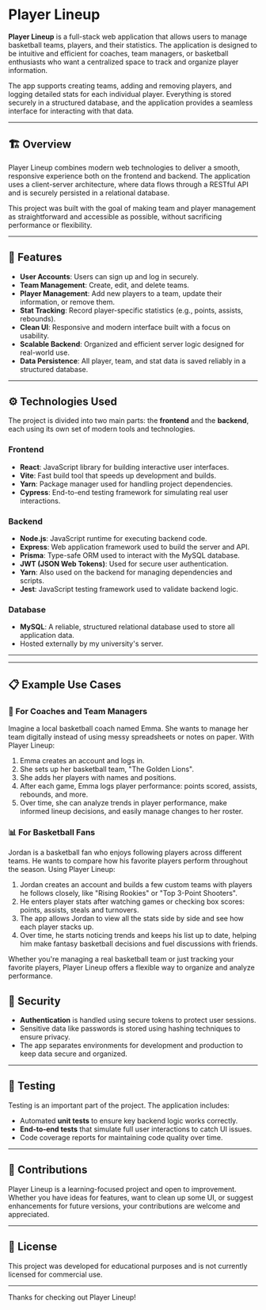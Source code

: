# Player Lineup

**Player Lineup** is a full-stack web application that allows users to manage basketball teams, players, and their statistics. The application is designed to be intuitive and efficient for coaches, team managers, or basketball enthusiasts who want a centralized space to track and organize player information.

The app supports creating teams, adding and removing players, and logging detailed stats for each individual player. Everything is stored securely in a structured database, and the application provides a seamless interface for interacting with that data.

---

## 🏗️ Overview

Player Lineup combines modern web technologies to deliver a smooth, responsive experience both on the frontend and backend. The application uses a client-server architecture, where data flows through a RESTful API and is securely persisted in a relational database.

This project was built with the goal of making team and player management as straightforward and accessible as possible, without sacrificing performance or flexibility.

---

## 🚀 Features

- **User Accounts**: Users can sign up and log in securely.
- **Team Management**: Create, edit, and delete teams.
- **Player Management**: Add new players to a team, update their information, or remove them.
- **Stat Tracking**: Record player-specific statistics (e.g., points, assists, rebounds).
- **Clean UI**: Responsive and modern interface built with a focus on usability.
- **Scalable Backend**: Organized and efficient server logic designed for real-world use.
- **Data Persistence**: All player, team, and stat data is saved reliably in a structured database.

---

## ⚙️ Technologies Used

The project is divided into two main parts: the **frontend** and the **backend**, each using its own set of modern tools and technologies.

### Frontend

- **React**: JavaScript library for building interactive user interfaces.
- **Vite**: Fast build tool that speeds up development and builds.
- **Yarn**: Package manager used for handling project dependencies.
- **Cypress**: End-to-end testing framework for simulating real user interactions.

### Backend

- **Node.js**: JavaScript runtime for executing backend code.
- **Express**: Web application framework used to build the server and API.
- **Prisma**: Type-safe ORM used to interact with the MySQL database.
- **JWT (JSON Web Tokens)**: Used for secure user authentication.
- **Yarn**: Also used on the backend for managing dependencies and scripts.
- **Jest**: JavaScript testing framework used to validate backend logic.

### Database

- **MySQL**: A reliable, structured relational database used to store all application data.
- Hosted externally by my university's server.

---

---

## 📋 Example Use Cases

### 🏀 For Coaches and Team Managers

Imagine a local basketball coach named Emma. She wants to manage her team digitally instead of using messy spreadsheets or notes on paper. With Player Lineup:

1. Emma creates an account and logs in.
2. She sets up her basketball team, "The Golden Lions".
3. She adds her players with names and positions.
4. After each game, Emma logs player performance: points scored, assists, rebounds, and more.
5. Over time, she can analyze trends in player performance, make informed lineup decisions, and easily manage changes to her roster.

### 📊 For Basketball Fans

Jordan is a basketball fan who enjoys following players across different teams. He wants to compare how his favorite players perform throughout the season. Using Player Lineup:

1. Jordan creates an account and builds a few custom teams with players he follows closely, like "Rising Rookies" or "Top 3-Point Shooters".
2. He enters player stats after watching games or checking box scores: points, assists, steals and turnovers.
3. The app allows Jordan to view all the stats side by side and see how each player stacks up.
4. Over time, he starts noticing trends and keeps his list up to date, helping him make fantasy basketball decisions and fuel discussions with friends.

Whether you're managing a real basketball team or just tracking your favorite players, Player Lineup offers a flexible way to organize and analyze performance.

## 🔐 Security

- **Authentication** is handled using secure tokens to protect user sessions.
- Sensitive data like passwords is stored using hashing techniques to ensure privacy.
- The app separates environments for development and production to keep data secure and organized.

---

## 🧪 Testing

Testing is an important part of the project. The application includes:

- Automated **unit tests** to ensure key backend logic works correctly.
- **End-to-end tests** that simulate full user interactions to catch UI issues.
- Code coverage reports for maintaining code quality over time.

---

## 🤝 Contributions

Player Lineup is a learning-focused project and open to improvement. Whether you have ideas for features, want to clean up some UI, or suggest enhancements for future versions, your contributions are welcome and appreciated.

---

## 📄 License

This project was developed for educational purposes and is not currently licensed for commercial use.

---

Thanks for checking out Player Lineup!
